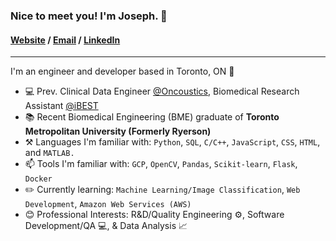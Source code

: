 ### Nice to meet you! I'm Joseph. 👋

#### [Website](https://josephlee31.github.io/) / [Email](mailto:josephslee31@gmail.com) / [LinkedIn](https://www.linkedin.com/in/leejjoseph/)

---

I'm an engineer and developer based in Toronto, ON 🍁
- 💻 Prev. Clinical Data Engineer [@Oncoustics](https://www.oncoustics.com/), Biomedical Research Assistant [@iBEST](https://ibestresearch.ca/)
- 📚 Recent Biomedical Engineering (BME) graduate of **Toronto Metropolitan University (Formerly Ryerson)** 
- ⚒️ Languages I'm familiar with: `Python`, `SQL`, `C/C++`, `JavaScript`, `CSS`, `HTML`, and `MATLAB.`
- 📫 Tools I'm familiar with: `GCP`, `OpenCV`, `Pandas`, `Scikit-learn`, `Flask`, `Docker`
- ✏️ Currently learning: `Machine Learning/Image Classification`, `Web Development`, `Amazon Web Services (AWS)`
- 😊 Professional Interests: R&D/Quality Engineering ⚙️, Software Development/QA 💻, & Data Analysis 📈
